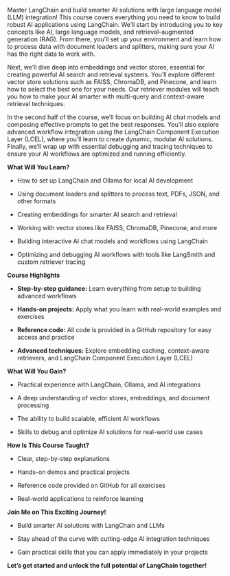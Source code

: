 Master LangChain and build smarter AI solutions with large language model (LLM) integration! This course covers everything you need to know to build robust AI applications using LangChain. We’ll start by introducing you to key concepts like AI, large language models, and retrieval-augmented generation (RAG). From there, you’ll set up your environment and learn how to process data with document loaders and splitters, making sure your AI has the right data to work with.

Next, we’ll dive deep into embeddings and vector stores, essential for creating powerful AI search and retrieval systems. You’ll explore different vector store solutions such as FAISS, ChromaDB, and Pinecone, and learn how to select the best one for your needs. Our retriever modules will teach you how to make your AI smarter with multi-query and context-aware retrieval techniques.

In the second half of the course, we’ll focus on building AI chat models and composing effective prompts to get the best responses. You’ll also explore advanced workflow integration using the LangChain Component Execution Layer (LCEL), where you’ll learn to create dynamic, modular AI solutions. Finally, we’ll wrap up with essential debugging and tracing techniques to ensure your AI workflows are optimized and running efficiently.

**What Will You Learn?**

*   How to set up LangChain and Ollama for local AI development
    
*   Using document loaders and splitters to process text, PDFs, JSON, and other formats
    
*   Creating embeddings for smarter AI search and retrieval
    
*   Working with vector stores like FAISS, ChromaDB, Pinecone, and more
    
*   Building interactive AI chat models and workflows using LangChain
    
*   Optimizing and debugging AI workflows with tools like LangSmith and custom retriever tracing
    

**Course Highlights**

*   **Step-by-step guidance:** Learn everything from setup to building advanced workflows
    
*   **Hands-on projects:** Apply what you learn with real-world examples and exercises
    
*   **Reference code:** All code is provided in a GitHub repository for easy access and practice
    
*   **Advanced techniques:** Explore embedding caching, context-aware retrievers, and LangChain Component Execution Layer (LCEL)
    

**What Will You Gain?**

*   Practical experience with LangChain, Ollama, and AI integrations
    
*   A deep understanding of vector stores, embeddings, and document processing
    
*   The ability to build scalable, efficient AI workflows
    
*   Skills to debug and optimize AI solutions for real-world use cases
    

**How Is This Course Taught?**

*   Clear, step-by-step explanations
    
*   Hands-on demos and practical projects
    
*   Reference code provided on GitHub for all exercises
    
*   Real-world applications to reinforce learning
    

**Join Me on This Exciting Journey!**

*   Build smarter AI solutions with LangChain and LLMs
    
*   Stay ahead of the curve with cutting-edge AI integration techniques
    
*   Gain practical skills that you can apply immediately in your projects
    

**Let’s get started and unlock the full potential of LangChain together!**
